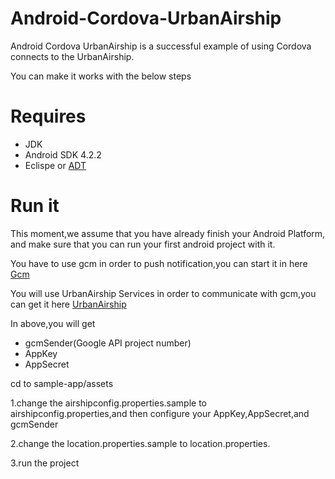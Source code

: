 Android-Cordova-UrbanAirship
============================

Android Cordova UrbanAirship is a successful example of using Cordova connects to the UrbanAirship.

You can make it works with the below steps


Requires
============================
* JDK
* Android SDK 4.2.2
* Eclispe or  [ADT](http://developer.android.com/sdk/index.html)  


Run it 
============================

This moment,we assume that you have already finish your Android Platform,
and make sure that you can run your first android project with it.

You have to use gcm in order to push notification,you can start it in here
[Gcm](http://docs.urbanairship.com/build/android.html#get-your-api-key-from-google) 

You will use UrbanAirship Services in order to communicate with gcm,you can get it here
[UrbanAirship](http://docs.urbanairship.com/dashboard/getting_started.html#registration-and-login) 

In above,you will get 

* gcmSender(Google API project number) 
* AppKey
* AppSecret 

cd to sample-app/assets

1.change the airshipconfig.properties.sample to airshipconfig.properties,and then configure your AppKey,AppSecret,and gcmSender

2.change the location.properties.sample to location.properties.

3.run the project 

    